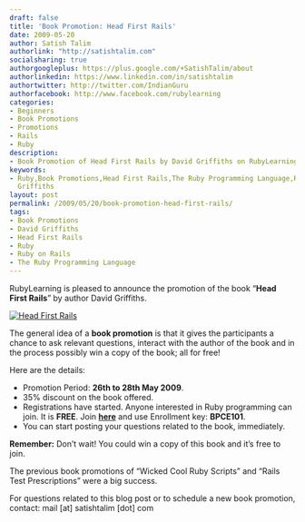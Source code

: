 ```yaml
---
draft: false
title: 'Book Promotion: Head First Rails'
date: 2009-05-20
author: Satish Talim
authorlink: "http://satishtalim.com"
socialsharing: true
authorgoogleplus: https://plus.google.com/+SatishTalim/about
authorlinkedin: https://www.linkedin.com/in/satishtalim
authortwitter: http://twitter.com/IndianGuru
authorfacebook: http://www.facebook.com/rubylearning
categories:
- Beginners
- Book Promotions
- Promotions
- Rails
- Ruby
description:
- Book Promotion of Head First Rails by David Griffiths on RubyLearning.org
keywords:
- Ruby,Book Promotions,Head First Rails,The Ruby Programming Language,Ruby on Rails,David
  Griffiths
layout: post
permalink: /2009/05/20/book-promotion-head-first-rails/
tags:
- Book Promotions
- David Griffiths
- Head First Rails
- Ruby
- Ruby on Rails
- The Ruby Programming Language
---
```

RubyLearning is pleased to announce the promotion of the book “**Head
First Rails**” by author David Griffiths.<!--more-->

[![Head First
Rails](http://rubylearning.com/images/hfrails_180x180.gif "Head First Rails")](http://oreilly.com/catalog/9780596515775/?CMP=ILC-hf1st#top)

The general idea of a **book promotion** is that it gives the
participants a chance to ask relevant questions, interact with the
author of the book and in the process possibly win a copy of the book;
all for free!

Here are the details:

-   Promotion Period: **26th to 28th May 2009**.
-   35% discount on the book offered.
-   Registrations have started. Anyone interested in Ruby programming
    can join. It is **FREE**. Join
    [**here**](http://rubylearning.org/class/course/view.php?id=35) and
    use Enrollment key: **BPCE101**.
-   You can start posting your questions related to the book,
    immediately.

**Remember:** Don’t wait! You could win a copy of this book and it’s
free to join.

The previous book promotions of “Wicked Cool Ruby Scripts” and “Rails
Test Prescriptions” were a big success.

For questions related to this blog post or to schedule a new book
promotion, contact: mail [at] satishtalim [dot] com


